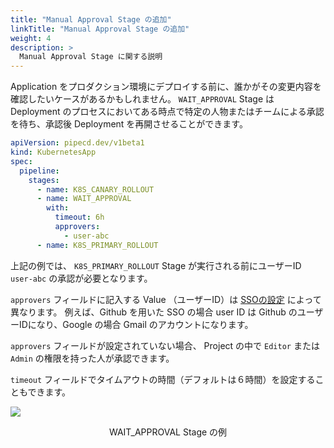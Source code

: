 ```yaml
---
title: "Manual Approval Stage の追加"
linkTitle: "Manual Approval Stage の追加"
weight: 4
description: >
  Manual Approval Stage に関する説明
---
```


Application をプロダクション環境にデプロイする前に、誰かがその変更内容を確認したいケースがあるかもしれません。
`WAIT_APPROVAL` Stage は Deployment のプロセスにおいてある時点で特定の人物またはチームによる承認を待ち、承認後 Deployment を再開させることができます。

``` yaml
apiVersion: pipecd.dev/v1beta1
kind: KubernetesApp
spec:
  pipeline:
    stages:
      - name: K8S_CANARY_ROLLOUT
      - name: WAIT_APPROVAL
        with:
          timeout: 6h
          approvers:
            - user-abc
      - name: K8S_PRIMARY_ROLLOUT
```

上記の例では、 `K8S_PRIMARY_ROLLOUT` Stage が実行される前にユーザーID `user-abc` の承認が必要となります。

`approvers` フィールドに記入する Value （ユーザーID）は [SSOの設定](/docs/operator-manual/control-plane/auth/) によって異なります。
例えば、Github を用いた SSO の場合 user ID は Github のユーザーIDになり、Google の場合 Gmail のアカウントになります。

`approvers` フィールドが設定されていない場合、 Project の中で `Editor` または `Admin` の権限を持った人が承認できます。

`timeout` フィールドでタイムアウトの時間（デフォルトは６時間）を設定することもできます。

![](/images/deployment-wait-approval-stage.png)
<p style="text-align: center;">
WAIT_APPROVAL Stage の例
</p>
